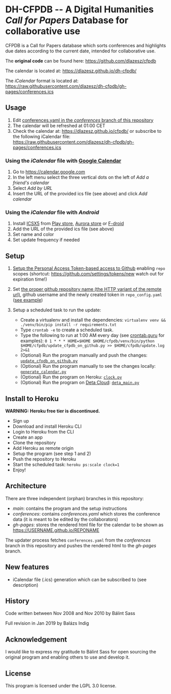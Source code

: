 # DH-CFPDB -- A Digital Humanities _Call for Papers_ Database for collaborative use
CFPDB is a Call for Papers database which sorts conferences and highlights due dates according to the current date, intended for collaborative use.

The __original code__ can be found here: https://github.com/dlazesz/cfpdb

The calendar is located at: https://dlazesz.github.io/dh-cfpdb/

The _iCalendar_ format is located at: https://raw.githubusercontent.com/dlazesz/dh-cfpdb/gh-pages/conferences.ics

## Usage

1) Edit [conferences.yaml in the _conferences_ branch of this repository](https://github.com/dlazesz/dh-cfpdb/blob/conferences/conferences.yaml)
2) The calendar will be refreshed at 01:00 CET
3) Check the calendar at: https://dlazesz.github.io/cfpdb/ or subscribe to the following iCalendar file: https://raw.githubusercontent.com/dlazesz/dh-cfpdb/gh-pages/conferences.ics

### Using the _iCalendar_ file with [Google Calendar](https://calendar.google.com)

1) Go to https://calendar.google.com
2) In the left menu select the three vertical dots on the left of _Add a friend's calendar_
3) Select _Add by URL_
4) Insert the URL of the provided ics file (see above) and click _Add calendar_ 

### Using the _iCalendar_ file with _Android_

1) Install [ICSX5](https://icsx5.bitfire.at/) from [Play store](https://play.google.com/store/apps/details?id=at.bitfire.icsdroid&hl=en_US), [Aurora store](https://f-droid.org/en/packages/com.aurora.store/) or [F-droid](https://f-droid.org/en/packages/at.bitfire.icsdroid/)
2) Add the URL of the provided ics file (see above)
3) Set name and color
4) Set update frequency if needed 

## Setup

1. [Setup the Personal Access Token-based access to Github](https://docs.github.com/en/authentication/keeping-your-account-and-data-secure/creating-a-personal-access-token) enabling ```repo``` scopes (shortcut: https://github.com/settings/tokens/new watch out for expiration time!)
2. Set [the proper github repository name (the HTTP variant of the remote url)](https://help.github.com/articles/which-remote-url-should-i-use/), github username and the newly created token in `repo_config.yaml` ([see example](repo_config_example.yaml))
3. Setup a scheduled task to run the update:

    - Create a virtualenv and install the dependencies: `virtualenv venv && ./venv/bin/pip install -r requirements.txt`
    - Type `crontab -e` to create a scheduled task.
    - Type the following to run at 1:00 AM every day (see [crontab.guru](https://crontab.guru) for examples): `0 1 * * * HOME=$HOME $HOME/cfpdb/venv/bin/python $HOME/cfpdb/update_cfpdb_on_github.py >> $HOME/cfpdb/update.log 2>&1`
    - (Optional) Run the program manually and push the changes: [`update_cfpdb_on_github.py`](update_cfpdb_on_github.py)
    - (Optional) Run the program manually to see the changes locally: [`generate_calendar.py`](generate_calendar.py)
    - (Optional) Run the program on Heroku: [`clock.py`](clock.py)
    - (Optional) Run the program on [Deta Cloud](https://www.deta.sh/): [`deta_main.py`](deta_main.py)

## Install to Heroku

__WARNING: Heroku free tier is discontinued.__

  - Sign up
  - Download and install Heroku CLI
  - Login to Heroku from the CLI
  - Create an app
  - Clone the repository
  - Add Heroku as remote origin
  - Setup the program (see step 1 and 2)
  - Push the repository to Heroku
  - Start the scheduled task: `heroku ps:scale clock=1`
  - Enjoy!

## Architecture

There are three independent (orphan) branches in this repository:

- _main_: contains the program and the setup instructions
- _conferences_: contains _conferences.yaml_ which stores the conference data (it is meant to be edited by the collaborators)
- _gh-pages_: stores the rendered html file for the calendar to be shown as https://USERNAME.github.io/REPONAME

The updater process fetches `conferences.yaml` from the _conferences_ branch in this repository and pushes the rendered html to the _gh-pages_ branch.

## New features

- iCalendar file (.ics) generation which can be subscribed to (see description)

## History
Code written between Nov 2008 and Nov 2010 by Bálint Sass

Full revision in Jan 2019 by Balázs Indig

## Acknowledgement

I would like to express my gratitude to Bálint Sass for open sourcing the original program and enabling others to use and develop it.

## License

This program is licensed under the LGPL 3.0 license.
